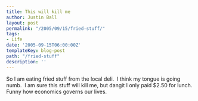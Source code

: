 ```yaml
---
title: This will kill me
author: Justin Ball
layout: post
permalink: "/2005/09/15/fried-stuff/"
tags:
- Life
date: '2005-09-15T06:00:00Z'
templateKey: blog-post
path: "/fried-stuff"
description: ''
---
```


So I am eating fried stuff from the local deli.  I think my tongue
is going numb.  I am sure this stuff will kill me, but dangit I
only paid $2.50 for lunch.  Funny how economics governs our lives.
